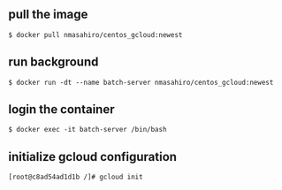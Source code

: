 ## pull the image

```
$ docker pull nmasahiro/centos_gcloud:newest
```

## run background

```
$ docker run -dt --name batch-server nmasahiro/centos_gcloud:newest
```

## login the container

```
$ docker exec -it batch-server /bin/bash
```

## initialize gcloud configuration

```
[root@c8ad54ad1d1b /]# gcloud init
```

